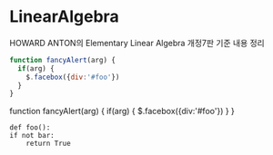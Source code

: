 # LinearAlgebra
HOWARD ANTON의 Elementary Linear Algebra 개정7판 기준 내용 정리
```javascript
function fancyAlert(arg) {
  if(arg) {
    $.facebox({div:'#foo'})
  }
}
```
  function fancyAlert(arg) {
      if(arg) {
        $.facebox({div:'#foo'})
      }
    }
    
    
    def foo():
    if not bar:
        return True
